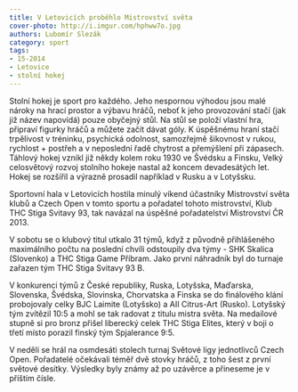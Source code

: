```yaml
---
title: V Letovicích proběhlo Mistrovství světa
cover-photo: http://i.imgur.com/hphww7o.jpg
authors: Lubomír Slezák
category: sport
tags: 
- 15-2014
- Letovice
- stolní hokej
---
```


Stolní hokej je sport pro každého. Jeho nespornou výhodou jsou malé nároky na hrací prostor a výbavu hráčů, neboť k jeho provozování stačí (jak již název napovídá) pouze obyčejný stůl. Na stůl se položí vlastní hra, připraví figurky hráčů a můžete začít dávat góly. K úspěšnému hraní stačí trpělivost v tréninku, psychická odolnost, samozřejmě šikovnost v rukou, rychlost + postřeh a v neposlední řadě chytrost a přemýšlení při zápasech. Táhlový hokej vznikl již někdy kolem roku 1930 ve Švédsku a Finsku, Velký celosvětový rozvoj stolního hokeje nastal až koncem devadesátých let. Hokej se rozšířil a výrazně prosadil například v Rusku a v Lotyšsku.

Sportovní hala v Letovicích hostila minulý víkend účastníky Mistrovství světa klubů a Czech Open v tomto sportu a pořadatel tohoto mistrovství, Klub THC Stiga Svitavy 93, tak navázal na úspěšné pořadatelství Mistrovství ČR 2013.

V sobotu se o klubový titul utkalo 31 týmů, když z původně přihlášeného maximálního počtu na poslední chvíli odstoupily dva týmy - SHK Skalica (Slovenko) a THC Stiga Game Příbram. Jako první náhradník byl do turnaje zařazen tým THC Stiga Svitavy 93 B.

V konkurenci týmů z České republiky, Ruska, Lotyšska, Maďarska, Slovenska, Švédska, Slovinska, Chorvatska a Finska se do finálového klání probojovaly celky BJC Laimite (Lotyšsko) a AII Citrus-Art (Rusko). Lotyšský tým zvítězil 10:5 a mohl se tak radovat z titulu mistra světa. Na medailové stupně si pro bronz přišel liberecký celek THC Stiga Elites, který v boji o třetí místo porazil finský tým Spjalerance 9:5.

V neděli se hrál na osmdesáti stolech turnaj Světové ligy jednotlivců Czech Open. Pořadatelé očekávali téměř dvě stovky hráčů, z toho šest z první světové desítky. Výsledky byly známy až po uzávěrce a přineseme je v příštím čísle.
